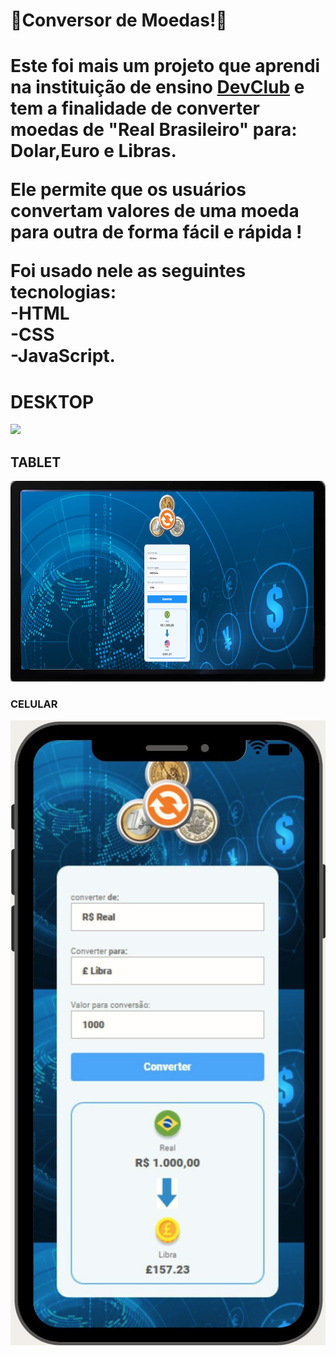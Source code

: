 <h1>🏦Conversor de Moedas!💱</h1>
<h1>Este foi mais um projeto que aprendi na instituição de ensino <a href="rodolfomori.com.br/devclub">DevClub</a> e tem a finalidade de converter moedas de "Real Brasileiro" para: Dolar,Euro e Libras. 
  
Ele permite que os usuários convertam valores de uma moeda para outra de forma fácil e rápida !

Foi usado nele as seguintes tecnologias: 
<br>
-HTML
<br>
-CSS 
<br>
-JavaScript.<h1>
<h1>DESKTOP</h1>

<img src="https://github.com/sergiopro48/Conversor-de-Moedass/blob/main/assets/desktop.jpg"/>
<h2>TABLET</h2>

<img src="https://github.com/sergiopro48/Conversor-de-Moedas/blob/main/assets/tablat.png?raw=true"/>
<h3>CELULAR</h3>

<img src="https://github.com/sergiopro48/Conversor-de-Moedas/blob/main/assets/celular%20can.png?raw=true"/>
